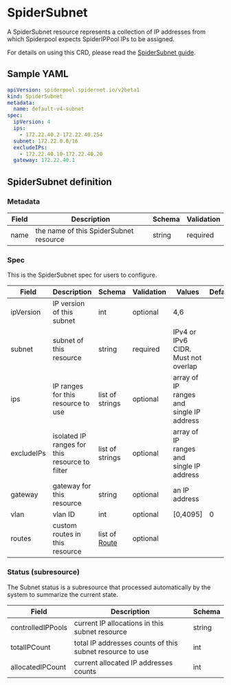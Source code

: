 # SpiderSubnet

A SpiderSubnet resource represents a collection of IP addresses from which Spiderpool expects SpiderIPPool IPs to be assigned.

For details on using this CRD, please read the [SpiderSubnet guide](./../usage/spider-subnet.md).

## Sample YAML

```yaml
apiVersion: spiderpool.spidernet.io/v2beta1
kind: SpiderSubnet
metadata:
  name: default-v4-subnet
spec:
  ipVersion: 4
  ips:
    - 172.22.40.2-172.22.40.254
  subnet: 172.22.0.0/16
  excludeIPs:
    - 172.22.40.10-172.22.40.20
  gateway: 172.22.40.1
```

## SpiderSubnet definition

### Metadata

| Field | Description                            | Schema | Validation |
|-------|----------------------------------------|--------|------------|
| name  | the name of this SpiderSubnet resource | string | required   |

### Spec

This is the SpiderSubnet spec for users to configure.

| Field             | Description                                    | Schema                                       | Validation | Values                                   | Default |
|-------------------|------------------------------------------------|----------------------------------------------|------------|------------------------------------------|---------|
| ipVersion         | IP version of this subnet                      | int                                          | optional   | 4,6                                      |         |
| subnet            | subnet of this resource                        | string                                       | required   | IPv4 or IPv6 CIDR.<br/>Must not overlap  |         |
| ips               | IP ranges for this resource to use             | list of strings                              | optional   | array of IP ranges and single IP address |         |
| excludeIPs        | isolated IP ranges for this resource to filter | list of strings                              | optional   | array of IP ranges and single IP address |         |
| gateway           | gateway for this resource                      | string                                       | optional   | an IP address                            |         |
| vlan              | vlan ID                                        | int                                          | optional   | [0,4095]                                 | 0       |
| routes            | custom routes in this resource                 | list of [Route](./crd-spiderippool.md#Route) | optional   |                                          |         |

### Status (subresource)

The Subnet status is a subresource that processed automatically by the system to summarize the current state.

| Field             | Description                                              | Schema |
|-------------------|----------------------------------------------------------|--------|
| controlledIPPools | current IP allocations in this subnet resource           | string |
| totalIPCount      | total IP addresses counts of this subnet resource to use | int    |
| allocatedIPCount  | current allocated IP addresses counts                    | int    |
